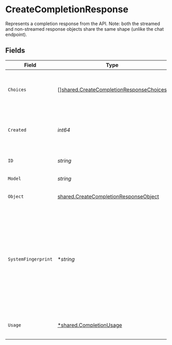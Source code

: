 # CreateCompletionResponse

Represents a completion response from the API. Note: both the streamed and non-streamed response objects share the same shape (unlike the chat endpoint).



## Fields

| Field                                                                                                                                                                                                                           | Type                                                                                                                                                                                                                            | Required                                                                                                                                                                                                                        | Description                                                                                                                                                                                                                     |
| ------------------------------------------------------------------------------------------------------------------------------------------------------------------------------------------------------------------------------- | ------------------------------------------------------------------------------------------------------------------------------------------------------------------------------------------------------------------------------- | ------------------------------------------------------------------------------------------------------------------------------------------------------------------------------------------------------------------------------- | ------------------------------------------------------------------------------------------------------------------------------------------------------------------------------------------------------------------------------- |
| `Choices`                                                                                                                                                                                                                       | [][shared.CreateCompletionResponseChoices](../../models/shared/createcompletionresponsechoices.md)                                                                                                                              | :heavy_check_mark:                                                                                                                                                                                                              | The list of completion choices the model generated for the input prompt.                                                                                                                                                        |
| `Created`                                                                                                                                                                                                                       | *int64*                                                                                                                                                                                                                         | :heavy_check_mark:                                                                                                                                                                                                              | The Unix timestamp (in seconds) of when the completion was created.                                                                                                                                                             |
| `ID`                                                                                                                                                                                                                            | *string*                                                                                                                                                                                                                        | :heavy_check_mark:                                                                                                                                                                                                              | A unique identifier for the completion.                                                                                                                                                                                         |
| `Model`                                                                                                                                                                                                                         | *string*                                                                                                                                                                                                                        | :heavy_check_mark:                                                                                                                                                                                                              | The model used for completion.                                                                                                                                                                                                  |
| `Object`                                                                                                                                                                                                                        | [shared.CreateCompletionResponseObject](../../models/shared/createcompletionresponseobject.md)                                                                                                                                  | :heavy_check_mark:                                                                                                                                                                                                              | The object type, which is always "text_completion"                                                                                                                                                                              |
| `SystemFingerprint`                                                                                                                                                                                                             | **string*                                                                                                                                                                                                                       | :heavy_minus_sign:                                                                                                                                                                                                              | This fingerprint represents the backend configuration that the model runs with.<br/><br/>Can be used in conjunction with the `seed` request parameter to understand when backend changes have been made that might impact determinism.<br/> |
| `Usage`                                                                                                                                                                                                                         | [*shared.CompletionUsage](../../models/shared/completionusage.md)                                                                                                                                                               | :heavy_minus_sign:                                                                                                                                                                                                              | Usage statistics for the completion request.                                                                                                                                                                                    |
